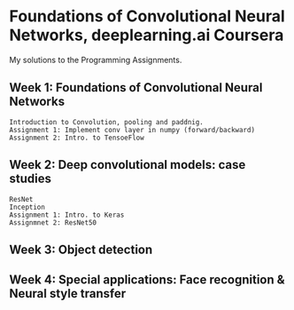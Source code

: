 # Foundations of Convolutional Neural Networks, deeplearning.ai Coursera

My solutions to the Programming Assignments.

## Week 1: Foundations of Convolutional Neural Networks
    Introduction to Convolution, pooling and paddnig.
    Assignment 1: Implement conv layer in numpy (forward/backward)
    Assignment 2: Intro. to TensoeFlow

## Week 2: Deep convolutional models: case studies
    ResNet
    Inception
    Assignment 1: Intro. to Keras
    Assignmnet 2: ResNet50

## Week 3: Object detection

## Week 4: Special applications: Face recognition & Neural style transfer
